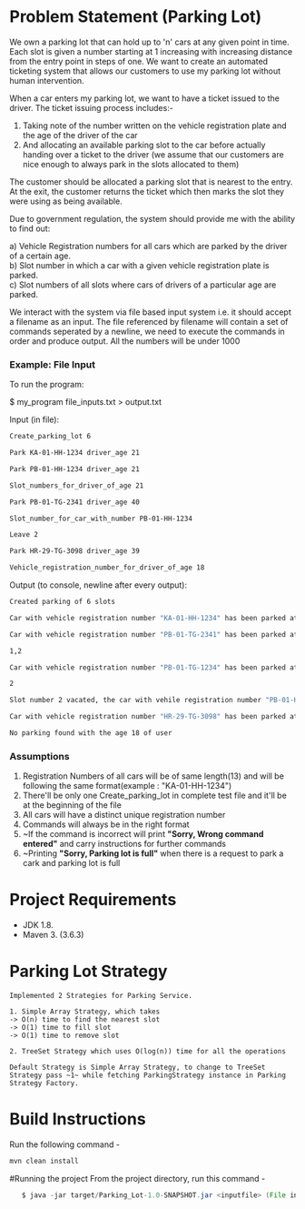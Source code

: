 # Problem Statement (Parking Lot)

We own a parking lot that can hold up to 'n' cars at any given point in time. Each slot is given a number starting at 1 increasing with increasing distance from the entry point in steps of one. We want to create an automated ticketing system that allows our customers to use my parking lot without human intervention. 

When a car enters my parking lot, we want to have a ticket issued to the driver. The ticket issuing process includes:-
 
1. Taking note of the number written on the vehicle registration plate and the age of the driver of the car
2. And allocating an available parking slot to the car before actually handing over a ticket to the driver (we assume that our customers are nice enough to always park in the slots allocated to them)

The customer should be allocated a parking slot that is nearest to the entry. At the exit, the customer returns the ticket which then marks the slot they were using as being available. 

Due to government regulation, the system should provide me with the ability to find out:

a) Vehicle Registration numbers for all cars which are parked by the driver of a certain age. <br>
b) Slot number in which a car with a given vehicle registration plate is parked. <br>
c) Slot numbers of all slots where cars of drivers of a particular age are parked. 

We interact with the system via file based input system i.e. it should accept a filename as an input. The file referenced by filename will contain a set of commands seperated by a newline, we need to execute the commands in order and produce output. 
All the numbers will be under 1000

### Example: File Input

To run the program:

$ my_program file_inputs.txt > output.txt

Input (in file):

```sh
Create_parking_lot 6

Park KA-01-HH-1234 driver_age 21

Park PB-01-HH-1234 driver_age 21

Slot_numbers_for_driver_of_age 21

Park PB-01-TG-2341 driver_age 40

Slot_number_for_car_with_number PB-01-HH-1234

Leave 2

Park HR-29-TG-3098 driver_age 39

Vehicle_registration_number_for_driver_of_age 18
```

Output (to console, newline after every output):

```sh
Created parking of 6 slots

Car with vehicle registration number "KA-01-HH-1234" has been parked at slot number 1

Car with vehicle registration number "PB-01-TG-2341" has been parked at slot number 2

1,2

Car with vehicle registration number "PB-01-TG-1234" has been parked at slot number 3

2

Slot number 2 vacated, the car with vehile registration number "PB-01-HH-1234" left the space, the driver of the car was of age 21

Car with vehicle registration number "HR-29-TG-3098" has been parked at slot number 2

No parking found with the age 18 of user
```

### Assumptions 
1. Registration Numbers of all cars will be of same length(13) and will be following the same format(example : "KA-01-HH-1234")
2. There'll be only one Create_parking_lot in complete test file and it'll be at the beginning of the file 
3. All cars will have a distinct unique registration number
4. Commands will always be in the right format
5. ~If the command is incorrect will print **"Sorry, Wrong command entered"** and carry instructions for further commands
6. ~Printing **"Sorry, Parking lot is full"** when there is a request to park a cark and parking lot is full

# Project Requirements

* JDK 1.8.
* Maven 3. (3.6.3) 

# Parking Lot Strategy
```
Implemented 2 Strategies for Parking Service. 

1. Simple Array Strategy, which takes 
-> O(n) time to find the nearest slot
-> O(1) time to fill slot 
-> O(1) time to remove slot

2. TreeSet Strategy which uses O(log(n)) time for all the operations

Default Strategy is Simple Array Strategy, to change to TreeSet Strategy pass ~1~ while fetching ParkingStrategy instance in Parking Strategy Factory.
```

# Build Instructions

Run the following command -
```sh
mvn clean install
```


#Running the project
From the project directory, run this command - 

```java
   $ java -jar target/Parking_Lot-1.0-SNAPSHOT.jar <inputfile> (File input)
```
   

